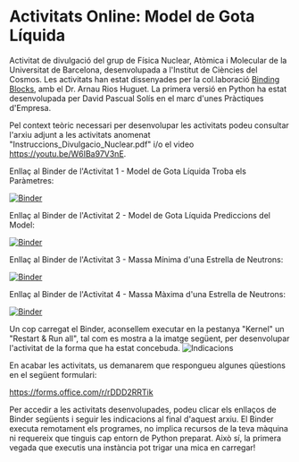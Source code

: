 # Activitats Online: Model de Gota Líquida
Activitat de divulgació del grup de Física Nuclear, Atòmica i Molecular de la Universitat de Barcelona, desenvolupada a l'Institut de Ciències del Cosmos. Les activitats han estat dissenyades per la col.laboració [Binding Blocks](https://sites.google.com/york.ac.uk/bindingblocks/home), amb el Dr. Arnau Rios Huguet. La primera versió en Python ha estat desenvolupada per David Pascual Solís en el marc d'unes Pràctiques d'Empresa.

Pel context teòric necessari per desenvolupar les activitats podeu consultar l'arxiu adjunt a les activitats anomenat "Instruccions_Divulgacio_Nuclear.pdf" i/o el video https://youtu.be/W6IBa97V3nE.

Enllaç al Binder de l'Activitat 1 - Model de Gota Líquida Troba els Paràmetres:

[![Binder](https://mybinder.org/badge_logo.svg)](https://mybinder.org/v2/gh/arnaurios/Divulgacio_Outreach/HEAD?filepath=/Catala/MGL1_Trobar_Parametres.ipynb)

Enllaç al Binder de l'Activitat 2 - Model de Gota Líquida Prediccions del Model:

[![Binder](https://mybinder.org/badge_logo.svg)](https://mybinder.org/v2/gh/arnaurios/Divulgacio_Outreach/HEAD?filepath=/Catala/MGL2_Prediccio.ipynb)

Enllaç al Binder de l'Activitat 3 - Massa Mínima d'una Estrella de Neutrons:

[![Binder](https://mybinder.org/badge_logo.svg)](https://mybinder.org/v2/gh/arnaurios/Divulgacio_Outreach/HEAD?filepath=/Catala/MGL3_Estrella_Neutrons_Massa_Minima.ipynb)

Enllaç al Binder de l'Activitat 4 - Massa Màxima d'una Estrella de Neutrons:

[![Binder](https://mybinder.org/badge_logo.svg)](https://mybinder.org/v2/gh/arnaurios/Divulgacio_Outreach/HEAD?filepath=/Catala/MGL4_Estrella_Neutrons_Massa_Maxima.ipynb)

Un cop carregat el Binder, aconsellem executar en la pestanya "Kernel" un "Restart & Run all", tal com es mostra a la imatge següent, per desenvolupar l'activitat de la forma que ha estat concebuda.
![Indicacions](https://user-images.githubusercontent.com/86967725/126076120-5efa1bd7-9872-4394-92b3-aae5333687bf.png)

En acabar les activitats, us demanarem que respongueu algunes qüestions en el següent formulari:

https://forms.office.com/r/rDDD2RRTik

Per accedir a les activitats desenvolupades, podeu clicar els enllaços de Binder següents i seguir les indicacions al final d'aquest arxiu. El Binder executa remotament els programes, no implica recursos de la teva màquina ni requereix que tinguis cap entorn de Python preparat. Això sí, la primera vegada que executis una instància pot trigar una mica en carregar!

